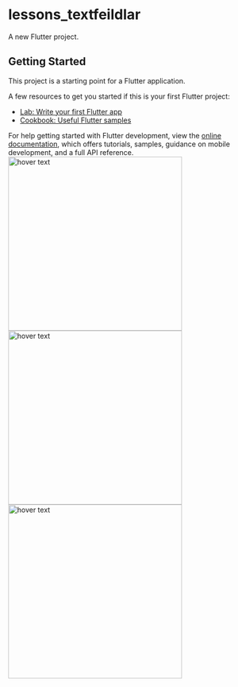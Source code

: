 # lessons_textfeildlar

A new Flutter project.

## Getting Started

This project is a starting point for a Flutter application.

A few resources to get you started if this is your first Flutter project:

- [Lab: Write your first Flutter app](https://docs.flutter.dev/get-started/codelab)
- [Cookbook: Useful Flutter samples](https://docs.flutter.dev/cookbook)

For help getting started with Flutter development, view the
[online documentation](https://docs.flutter.dev/), which offers tutorials,
samples, guidance on mobile development, and a full API reference.
<img src="assets/img1.png" width="350" title="hover text">
<img src="assets/img2.png" width="350" title="hover text">
<img src="assets/img3.png" width="350" title="hover text">